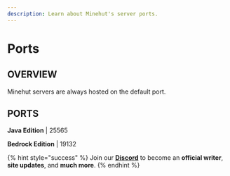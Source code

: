 ```yaml
---
description: Learn about Minehut's server ports.
---
```


# Ports

## OVERVIEW

Minehut servers are always hosted on the default port.

## PORTS

**Java Edition** | 25565

**Bedrock Edition** | 19132

{% hint style="success" %}
Join our **[Discord](https://discord.gg/TYhH5bK)** to become an **official writer**, **site updates**, and **much more**.
{% endhint %}
